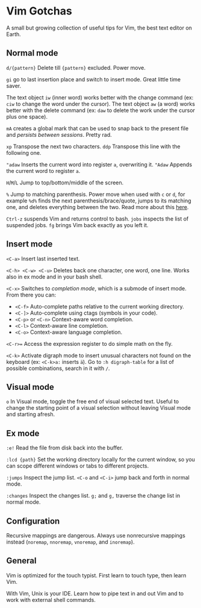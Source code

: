 Vim Gotchas
===========

A small but growing collection of useful tips for Vim, the best text editor on Earth.

Normal mode
-----------

`d/{pattern}` Delete till `{pattern}` excluded. Power move.

`gi` go to last insertion place and switch to insert mode. Great little time saver.

The text object `iw` (inner word) works better with the change command (ex: `ciw` to change the word under the cursor). 
The text object `aw` (a word) works better with the delete command (ex: `daw` to delete the work under the cursor plus one space).

`mA` creates a global mark that can be used to snap back to the present file and *persists between sessions*. Pretty rad.

`xp` Transpose the next two characters.
`ddp` Transpose this line with the following one.

`"adaw` Inserts the current word into register `a`, overwriting it.
`"Adaw` Appends the current word to register `a`.

`H`/`M`/`L` Jump to top/bottom/middle of the screen.

`%` Jump to matching parenthesis. Power move when used with `c` or `d`, for example `%d%` finds the next parenthesis/brace/quote, jumps to its matching one, and deletes everything between the two. Read more about this [here](http://thepugautomatic.com/2014/03/vims-life-changing-c-percent/).

`Ctrl-z` suspends Vim and returns control to bash. `jobs` inspects the list of suspended jobs.  `fg` brings Vim back exactly as you left it.

Insert mode
-----------

`<C-a>` Insert last inserted text.

`<C-h> <C-w> <C-u>` Deletes back one character, one word, one line. Works also in ex mode and in your bash shell.

`<C-x>` Switches to *completion mode*, which is a submode of insert mode. From there you can:

- `<C-f>` Auto-complete paths relative to the current working directory.
- `<C-]>` Auto-complete using ctags (symbols in your code).
- `<C-p>` or `<C-n>` Context-aware word completion.
- `<C-l>` Context-aware line completion.
- `<C-o>` Context-aware language completion.

`<C-r>=` Access the expression register to do simple math on the fly.

`<C-k>` Activate digraph mode to insert unusual characters not found on the keyboard (ex: `<C-k>a:` inserts `ä`). Go to `:h digraph-table` for a list of possible combinations, search in it with `/`.

Visual mode
-----------

`o` In Visual mode, toggle the free end of visual selected text. Useful to change the starting point of a visual selection without leaving Visual mode and starting afresh.

Ex mode
-------

`:e!` Read the file from disk back into the buffer.

`:lcd {path}` Set the working directory locally for the current window, so you can scope different windows or tabs to different projects.

`:jumps` Inspect the jump list. `<C-o` and `<C-i>` jump back and forth in normal mode.

`:changes` Inspect the changes list. `g;` and `g,` traverse the change list in normal mode.

Configuration
-------------

Recursive mappings are dangerous. Always use nonrecursive mappings instead (`noremap`, `nnoremap`, `vnoremap`, and `inoremap`).

General
-------

Vim is optimized for the touch typist. First learn to touch type, then learn Vim. 

With Vim, Unix is your IDE. Learn how to pipe text in and out Vim and to work with external shell commands.

